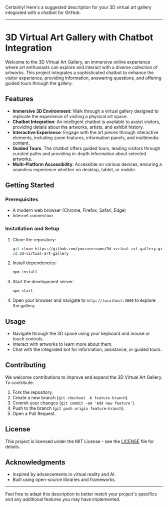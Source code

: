 Certainly! Here's a suggested description for your 3D virtual art gallery integrated with a chatbot for GitHub:

---

# 3D Virtual Art Gallery with Chatbot Integration

Welcome to the 3D Virtual Art Gallery, an immersive online experience where art enthusiasts can explore and interact with a diverse collection of artworks. This project integrates a sophisticated chatbot to enhance the visitor experience, providing information, answering questions, and offering guided tours through the gallery.

## Features

- **Immersive 3D Environment**: Walk through a virtual gallery designed to replicate the experience of visiting a physical art space.
- **Chatbot Integration**: An intelligent chatbot is available to assist visitors, providing details about the artworks, artists, and exhibit history.
- **Interactive Experience**: Engage with the art pieces through interactive elements, including zoom features, information panels, and multimedia content.
- **Guided Tours**: The chatbot offers guided tours, leading visitors through curated paths and providing in-depth information about selected artworks.
- **Multi-Platform Accessibility**: Accessible on various devices, ensuring a seamless experience whether on desktop, tablet, or mobile.

## Getting Started

### Prerequisites

- A modern web browser (Chrome, Firefox, Safari, Edge)
- Internet connection

### Installation and Setup

1. Clone the repository:
   ```bash
   git clone https://github.com/yourusername/3d-virtual-art-gallery.git
   cd 3d-virtual-art-gallery
   ```

2. Install dependencies:
   ```bash
   npm install
   ```

3. Start the development server:
   ```bash
   npm start
   ```

4. Open your browser and navigate to `http://localhost:3000` to explore the gallery.

## Usage

- Navigate through the 3D space using your keyboard and mouse or touch controls.
- Interact with artworks to learn more about them.
- Chat with the integrated bot for information, assistance, or guided tours.

## Contributing

We welcome contributions to improve and expand the 3D Virtual Art Gallery. To contribute:

1. Fork the repository.
2. Create a new branch (`git checkout -b feature-branch`).
3. Commit your changes (`git commit -am 'Add new feature'`).
4. Push to the branch (`git push origin feature-branch`).
5. Open a Pull Request.

## License

This project is licensed under the MIT License - see the [LICENSE](LICENSE) file for details.

## Acknowledgments

- Inspired by advancements in virtual reality and AI.
- Built using open-source libraries and frameworks.

---

Feel free to adapt this description to better match your project's specifics and any additional features you may have implemented.
